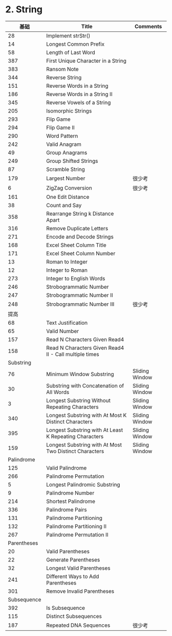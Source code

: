
 # 2. String

基础| Title | Comments
--- | --- | ---
28	|Implement strStr()	|
14	|Longest Common Prefix	|
58	|Length of Last Word	|
387|	First Unique Character in a String	|
383	|Ransom Note	|
344|	Reverse String|	
151	|Reverse Words in a String	|
186	|Reverse Words in a String II	|
345|	Reverse Vowels of a String	|
205|	Isomorphic Strings	|
293|	Flip Game|	
294|	Flip Game II	|
290|	Word Pattern	|
242|	Valid Anagram	|
49	|Group Anagrams	|
249|	Group Shifted Strings|	
87|	Scramble String	|
179	|Largest Number	|很少考
6	|ZigZag Conversion|	很少考
161|	One Edit Distance	|
38|	Count and Say	|
358	|Rearrange String k Distance Apart	|
316|	Remove Duplicate Letters	|
271	|Encode and Decode Strings|	
168	|Excel Sheet Column Title	|
171	|Excel Sheet Column Number	|
13	|Roman to Integer|	
12	|Integer to Roman|	
273	|Integer to English Words	|
246	|Strobogrammatic Number	|
247	|Strobogrammatic Number II	|
248	|Strobogrammatic Number III	|很少考
提高	||	
68	|Text Justification	|
65	|Valid Number	|
157|	Read N Characters Given Read4	|
158|	Read N Characters Given Read4 II - Call multiple times	|
Substring		||
76	|Minimum Window Substring	|Sliding Window
30	|Substring with Concatenation of All Words	|Sliding Window
3	|Longest Substring Without Repeating Characters|	Sliding Window
340	|Longest Substring with At Most K Distinct Characters|	Sliding Window
395|	Longest Substring with At Least K Repeating Characters	|Sliding Window
159	|Longest Substring with At Most Two Distinct Characters	|Sliding Window
Palindrome||		
125|	Valid Palindrome	|
266|	Palindrome Permutation	|
5	|Longest Palindromic Substring	|
9	|Palindrome Number	|
214|	Shortest Palindrome	|
336|	Palindrome Pairs	|
131|	Palindrome Partitioning	|
132	|Palindrome Partitioning II|	
267	|Palindrome Permutation II	|
Parentheses	||	
20	|Valid Parentheses|	
22|	Generate Parentheses|	
32	|Longest Valid Parentheses|	
241|	Different Ways to Add Parentheses	|
301	|Remove Invalid Parentheses	|
Subsequence		|
392|	Is Subsequence	|
115	|Distinct Subsequences	|
187	|Repeated DNA Sequences|	很少考
